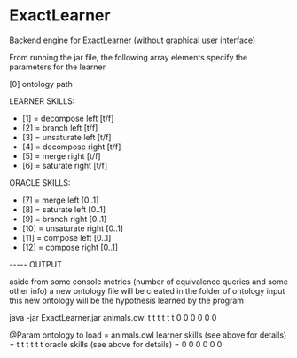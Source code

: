 # ExactLearner
Backend engine for ExactLearner (without graphical user interface)

From running the jar file, the following array elements specify the parameters for the learner

[0] ontology path
 
LEARNER SKILLS:
- [1] = decompose left [t/f]
- [2] = branch left [t/f]
- [3] = unsaturate left [t/f]
- [4] = decompose right [t/f]
- [5] = merge right [t/f]
- [6] = saturate right [t/f]

ORACLE SKILLS:
- [7] = merge left [0..1]
- [8] = saturate left [0..1]
- [9] = branch right [0..1]
- [10] = unsaturate right [0..1]
- [11] = compose left [0..1]
- [12] = compose right [0..1]


----- OUTPUT 

aside from some console metrics (number of equivalence queries
and some other info) a new ontology file will be created in the folder of
ontology input this new ontology will be the hypothesis learned by the
program

		
java -jar ExactLearner.jar animals.owl t t t t t t 0 0 0 0 0 0 


@Param
ontology to load = animals.owl 
learner skills (see above for details) = t t t t t t 
oracle skills (see above for details) = 0 0 0 0 0 0 


